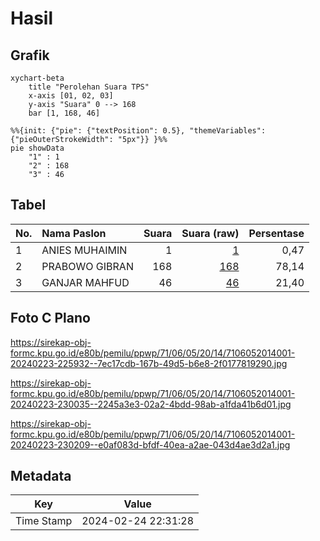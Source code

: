 # Hasil

## Grafik

```mermaid
xychart-beta
    title "Perolehan Suara TPS"
    x-axis [01, 02, 03]
    y-axis "Suara" 0 --> 168
    bar [1, 168, 46]
```

```mermaid
%%{init: {"pie": {"textPosition": 0.5}, "themeVariables": {"pieOuterStrokeWidth": "5px"}} }%%
pie showData
    "1" : 1
    "2" : 168
    "3" : 46
```

## Tabel

| No. | Nama Paslon    | Suara | Suara (raw) | Persentase |
|:--- |:-------------- | -----:| -----------:| ----------:|
| 1   | ANIES MUHAIMIN | 1     | [1][p-1]    | 0,47       |
| 2   | PRABOWO GIBRAN | 168   | [168][p-2]  | 78,14      |
| 3   | GANJAR MAHFUD  | 46    | [46][p-3]   | 21,40      |


[p-1]: https://github.com/gigit-pemilu/pemilu-2024-71-sulawesi-utara/blob/main/pilpres/hitung-suara/sub/71-sulawesi-utara/sub/06-minahasa-utara/sub/05-dimembe/sub/2014-lumpias/sub/001-tps/sub/paslon-1.txt
[p-2]: https://github.com/gigit-pemilu/pemilu-2024-71-sulawesi-utara/blob/main/pilpres/hitung-suara/sub/71-sulawesi-utara/sub/06-minahasa-utara/sub/05-dimembe/sub/2014-lumpias/sub/001-tps/sub/paslon-2.txt
[p-3]: https://github.com/gigit-pemilu/pemilu-2024-71-sulawesi-utara/blob/main/pilpres/hitung-suara/sub/71-sulawesi-utara/sub/06-minahasa-utara/sub/05-dimembe/sub/2014-lumpias/sub/001-tps/sub/paslon-3.txt

## Foto C Plano

https://sirekap-obj-formc.kpu.go.id/e80b/pemilu/ppwp/71/06/05/20/14/7106052014001-20240223-225932--7ec17cdb-167b-49d5-b6e8-2f0177819290.jpg

https://sirekap-obj-formc.kpu.go.id/e80b/pemilu/ppwp/71/06/05/20/14/7106052014001-20240223-230035--2245a3e3-02a2-4bdd-98ab-a1fda41b6d01.jpg

https://sirekap-obj-formc.kpu.go.id/e80b/pemilu/ppwp/71/06/05/20/14/7106052014001-20240223-230209--e0af083d-bfdf-40ea-a2ae-043d4ae3d2a1.jpg


## Metadata

| Key        | Value               |
| ---------- | ------------------- |
| Time Stamp | 2024-02-24 22:31:28 |



